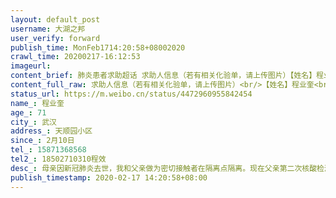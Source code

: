 ```yaml
---
layout: default_post
username: 大湖之邦
user_verify: forward
publish_time: MonFeb1714:20:58+08002020
crawl_time: 20200217-16:12:53
imageurl: 
content_brief: 肺炎患者求助超话 求助人信息（若有相关化验单，请上传图片）【姓名】程业奎【年龄】71【所在城市】武汉【所在小区、社区】天顺园小区【患病时间】2月10日【联系方式】15871368568【其他紧急联系人】18502710310程效【病情描述】 母亲因新冠肺炎去世，我和父亲做为密切接触者在隔离点隔离 ...全文
content_full_raw: 求助人信息（若有相关化验单，请上传图片）<br/>【姓名】程业奎<br/>【年龄】71<br/>【所在城市】武汉<br/>【所在小区、社区】天顺园小区<br/>【患病时间】2月10日<br/>【联系方式】15871368568<br/>【其他紧急联系人】18502710310程效<br/>【病情描述】母亲因新冠肺炎去世，我和父亲做为密切接触者在隔离点隔离。现在父亲第二次核酸检测为阳性，并有低热和干咳并有血丝等症状。父亲16年做过喉癌手术，身体状况不好，隔离点并无药物治疗，现在急需转到定点医院进行专业治疗。已报备社区，社区让我们等待，但母亲就是这样被耽误去世，实在不想看到父亲也是这种情况。
status_url: https://m.weibo.cn/status/4472960955842454
name_: 程业奎
age_: 71
city_: 武汉
address_: 天顺园小区
since_: 2月10日
tel_: 15871368568
tel2_: 18502710310程效
desc_: 母亲因新冠肺炎去世，我和父亲做为密切接触者在隔离点隔离。现在父亲第二次核酸检测为阳性，并有低热和干咳并有血丝等症状。父亲16年做过喉癌手术，身体状况不好，隔离点并无药物治疗，现在急需转到定点医院进行专业治疗。已报备社区，社区让我们等待，但母亲就是这样被耽误去世，实在不想看到父亲也是这种情况。
publish_timestamp: 2020-02-17 14:20:58+08:00
---
```


